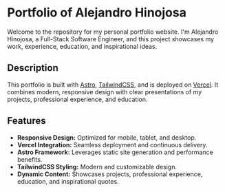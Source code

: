 # Portfolio of Alejandro Hinojosa

Welcome to the repository for my personal portfolio website. I'm Alejandro Hinojosa, a Full-Stack Software Engineer, and this project showcases my work, experience, education, and inspirational ideas.

## Description

This portfolio is built with [Astro](https://astro.build/), [TailwindCSS](https://tailwindcss.com/), and is deployed on [Vercel](https://vercel.com/). It combines modern, responsive design with clear presentations of my projects, professional experience, and education.

## Features

- **Responsive Design:** Optimized for mobile, tablet, and desktop.
- **Vercel Integration:** Seamless deployment and continuous delivery.
- **Astro Framework:** Leverages static site generation and performance benefits.
- **TailwindCSS Styling:** Modern and customizable design.
- **Dynamic Content:** Showcases projects, professional experience, education, and inspirational quotes.
